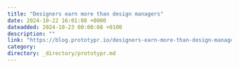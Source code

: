 ```yaml
---
title: "Designers earn more than design managers"
date: 2024-10-22 16:01:08 +0000
dateadded: 2024-10-23 00:00:08 +0100
description: ""
link: "https://blog.prototypr.io/designers-earn-more-than-design-managers-2478eea36c2c?source=rss----eb297ea1161a---4"
category:
directory: _directory/prototypr.md
---
```

